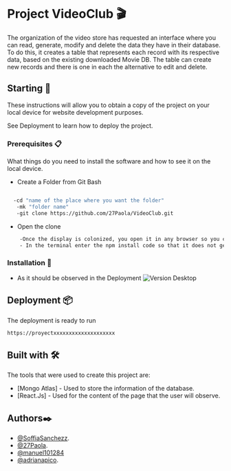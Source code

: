 # Project VideoClub 🎬

The organization of the video store has requested an interface where you can read, generate, modify and delete the data they have in their database. To do this, it creates a table that represents each record with its respective data, based on the existing downloaded Movie DB. The table can create new records and there is one in each the alternative to edit and delete.

## Starting 🚀

These instructions will allow you to obtain a copy of the project on your local device for website development purposes.

See Deployment to learn how to deploy the project.

### Prerequisites 📋

What things do you need to install the software and how to see it on the local device.

- Create a Folder from Git Bash

```bash

  -cd "name of the place where you want the folder"
   -mk "folder name"
   -git clone https://github.com/27Paola/VideoClub.git
```
- Open the clone

```bash
    -Once the display is colonized, you open it in any browser so you can see the finished web page.
    - In the terminal enter the npm install code so that it does not generate errors.
```

### Installation 🔧

- As it should be observed in the Deployment
![Version Desktop]()


## Deployment 📦

The deployment is ready to run

```bash
https://proyectxxxxxxxxxxxxxxxxxxxx
```

## Built with 🛠️

The tools that were used to create this project are:

 - [Mongo Atlas] - Used to store the information of the database.
 - [React.Js] - Used for the content of the page that the user will observe.


## Authors✒️

- [@SoffiaSanchezz](https://github.com/SoffiaSanchezz).
- [@27Paola](https://github.com/27Paola).
- [@manuel101284](https://github.com/manuel101284)
- [@adrianapico](https://github.com/adrianapico).
